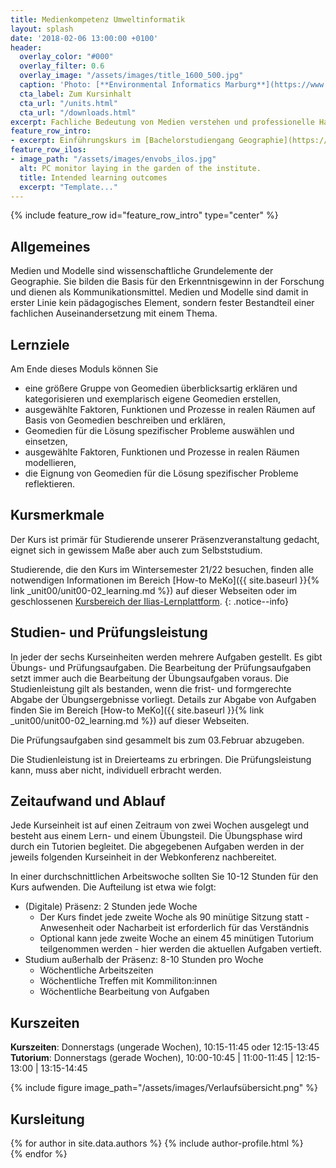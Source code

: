 ```yaml
---
title: Medienkompetenz Umweltinformatik
layout: splash
date: '2018-02-06 13:00:00 +0100'
header:
  overlay_color: "#000"
  overlay_filter: 0.6
  overlay_image: "/assets/images/title_1600_500.jpg"
  caption: 'Photo: [**Environmental Informatics Marburg**](https://www.flickr.com/environmentalinformatics-marburg/)'
  cta_label: Zum Kursinhalt
  cta_url: "/units.html"
  cta_url: "/downloads.html"
excerpt: Fachliche Bedeutung von Medien verstehen und professionelle Handlungskompetenz zum Medieneinsatz erwerben.
feature_row_intro:
- excerpt: Einführungskurs im [Bachelorstudiengang Geographie](https://www.uni-marburg.de/de/fb19/studium/studiengaenge/bsc_geographie){:target="_blank"} und im [Lehramtsstudium Erdkunde](https://www.uni-marburg.de/de/fb19/studium/studiengaenge/erdkunde-lehramt-gymnasium/herzlich-willkommen-beim-bachelor-geographie) an der Philipps Universität Marburg
feature_row_ilos:
- image_path: "/assets/images/envobs_ilos.jpg"
  alt: PC monitor laying in the garden of the institute.
  title: Intended learning outcomes
  excerpt: "Template..."
---
```


{% include feature_row id="feature_row_intro" type="center" %}


## Allgemeines 
Medien und Modelle sind wissenschaftliche Grundelemente der Geographie. Sie bilden die Basis für den Erkenntnisgewinn in der Forschung und dienen als Kommunikationsmittel. Medien und Modelle sind damit in erster Linie kein pädagogisches Element, sondern fester Bestandteil einer fachlichen Auseinandersetzung mit einem Thema. 

## Lernziele
Am Ende dieses Moduls können Sie
* eine größere Gruppe von Geomedien überblicksartig erklären und kategorisieren und exemplarisch eigene Geomedien erstellen,
* ausgewählte Faktoren, Funktionen und Prozesse in realen Räumen auf Basis von Geomedien beschreiben und erklären,
* Geomedien für die Lösung spezifischer Probleme auswählen und einsetzen,
* ausgewählte Faktoren, Funktionen und Prozesse in realen Räumen modellieren,
* die Eignung von Geomedien für die Lösung spezifischer Probleme reflektieren.


## Kursmerkmale
Der Kurs ist primär für Studierende unserer Präsenzveranstaltung gedacht, eignet sich in gewissem Maße aber auch zum Selbststudium.

Studierende, die den Kurs im Wintersemester 21/22 besuchen, finden alle notwendigen Informationen im Bereich [How-to MeKo]({{ site.baseurl }}{% link _unit00/unit00-02_learning.md %}) auf dieser Webseiten oder im geschlossenen [Kursbereich der Ilias-Lernplattform](https://ilias.uni-marburg.de/goto.php?target=crs_2588288).
{: .notice--info}


## Studien- und Prüfungsleistung

In jeder der sechs Kurseinheiten werden mehrere Aufgaben gestellt. Es gibt Übungs- und Prüfungsaufgaben. Die Bearbeitung der Prüfungsaufgaben setzt immer auch die Bearbeitung der Übungsaufgaben voraus. Die Studienleistung gilt als bestanden, wenn  die frist- und formgerechte Abgabe der Übungsergebnisse vorliegt.  Details zur Abgabe von Aufgaben finden Sie im Bereich [How-to MeKo]({{ site.baseurl }}{% link _unit00/unit00-02_learning.md %}) auf dieser Webseiten.

Die Prüfungsaufgaben sind gesammelt bis zum 03.Februar abzugeben. 

Die Studienleistung ist in Dreierteams zu erbringen. Die Prüfungsleistung kann, muss aber nicht, individuell erbracht werden.


## Zeitaufwand und Ablauf

Jede Kurseinheit ist auf einen Zeitraum von zwei Wochen ausgelegt und besteht aus einem Lern- und einem Übungsteil. Die Übungsphase wird durch ein Tutorien begleitet. Die abgegebenen Aufgaben werden in der jeweils folgenden Kurseinheit in der Webkonferenz nachbereitet.

In einer durchschnittlichen Arbeitswoche sollten Sie 10-12 Stunden für den Kurs aufwenden. Die Aufteilung ist etwa wie folgt:

* (Digitale) Präsenz: 2 Stunden jede Woche
  * Der Kurs findet jede zweite Woche als 90 minütige Sitzung statt - Anwesenheit oder Nacharbeit ist erforderlich für das Verständnis
  * Optional kann jede zweite Woche an einem 45 minütigen Tutorium teilgenommen werden - hier werden die aktuellen Aufgaben vertieft.
* Studium außerhalb der Präsenz: 8-10 Stunden pro Woche
  * Wöchentliche Arbeitszeiten
  * Wöchentliche Treffen mit Kommiliton:innen
  * Wöchentliche Bearbeitung von Aufgaben
  



## Kurszeiten
**Kurszeiten**: Donnerstags (ungerade Wochen), 10:15-11:45 oder 12:15-13:45
**Tutorium**: Donnerstags (gerade Wochen), 10:00-10:45 | 11:00-11:45 | 12:15-13:00 | 13:15-14:45

{% include figure image_path="/assets/images/Verlaufsübersicht.png" %}


## Kursleitung

{% for author in site.data.authors %} 
  {% include author-profile.html %}
 <br /> 
{% endfor %}
